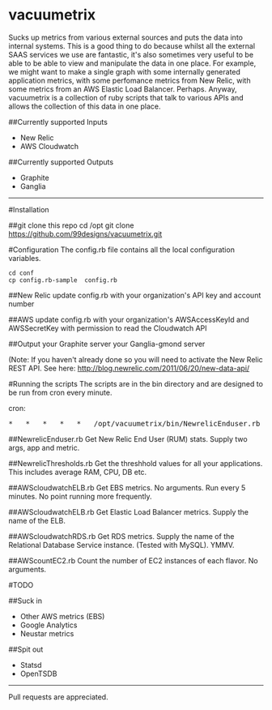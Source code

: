 vacuumetrix
===========

Sucks up metrics from various external sources and puts the data into internal systems. 
This is a good thing to do because whilst all the external SAAS services we use are fantastic, it's also sometimes very useful to be able to be able to view and manipulate the data in one place.  For example, we might want to make a single graph with some internally generated application metrics, with some perfomance metrics from New Relic, with some metrics from an AWS Elastic Load Balancer.  Perhaps.  Anyway, vacuumetrix is a collection of ruby scripts that talk to various APIs and allows the collection of this data in one place.  


##Currently supported Inputs

* New Relic
* AWS Cloudwatch

##Currently supported Outputs

* Graphite
* Ganglia

------------
#Installation

##git clone this repo
    cd /opt
    git clone https://github.com/99designs/vacuumetrix.git 	

#Configuration
The config.rb file contains all the local configuration variables.

    cd conf 
    cp config.rb-sample  config.rb

##New Relic
 update config.rb with your organization's API key and account number

##AWS
 update config.rb with your organization's AWSAccessKeyId and AWSSecretKey with permission to read the Cloudwatch API

##Output
 your Graphite server
 your Ganglia-gmond server

(Note:  If you haven't already done so you will need to activate the New Relic REST API.  See here: http://blog.newrelic.com/2011/06/20/new-data-api/

#Running the scripts
The scripts are in the bin directory and are designed to be run from cron every minute.

cron:
<pre>
*	*	*	*	*	/opt/vacuumetrix/bin/NewrelicEnduser.rb 123 metricyouwant
</pre>

##NewrelicEnduser.rb
Get New Relic End User (RUM) stats.  Supply two args, app and metric.  

##NewrelicThresholds.rb
Get the threshhold values for all your applications.  This includes average RAM, CPU, DB etc.

##AWScloudwatchELB.rb
Get EBS metrics.  No arguments.  Run every 5 minutes. No point running more frequently.

##AWScloudwatchELB.rb
Get Elastic Load Balancer metrics.  Supply the name of the ELB.

##AWScloudwatchRDS.rb
Get RDS  metrics.  Supply the name of the Relational Database Service instance. (Tested with MySQL).  YMMV.

##AWScountEC2.rb
Count the number of EC2 instances of each flavor.  No arguments.

#TODO

##Suck in

* Other AWS metrics (EBS)
* Google Analytics
* Neustar metrics

##Spit out 

* Statsd
* OpenTSDB

------------
Pull requests are appreciated.

